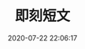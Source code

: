 ---
title: 即刻短文
date: 2020-07-22 22:06:17
comments: false
aside: true
top_img: false
type: essay
---
